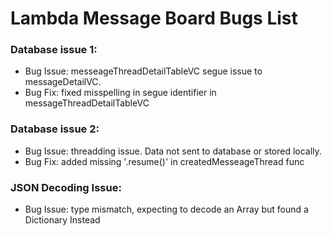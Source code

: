 #  Lambda Message Board Bugs List

### Database issue 1:
-  Bug Issue: messeageThreadDetailTableVC segue issue to messageDetailVC.
- Bug Fix: fixed misspelling in segue identifier in messageThreadDetailTableVC

### Database issue 2:
- Bug Issue: threadding issue. Data not sent to database or stored locally. 
- Bug Fix: added missing '.resume()' in createdMesseageThread func 

### JSON Decoding Issue:
- Bug Issue: type mismatch, expecting to decode an Array but found a Dictionary Instead

